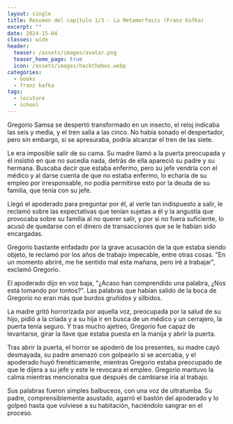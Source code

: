 ```yaml
---
layout: single
title: Resumen del capítulo 1/3 - La Metamorfosis (Franz Kafka)
excerpt: ""
date: 2024-15-04
classes: wide
header:
  teaser: /assets/images/avatar.png
  teaser_home_page: true
  icon: /assets/images/hackthebox.webp
categories:
  - books
  - franz kafka
tags:
  - lecuture
  - school
---
```

Gregorio Samsa se despertó transformado en un insecto, el reloj indicaba las seis y media, y el tren salía a las cinco. No había sonado el despertador, pero sin embargo, si se apresuraba, podría alcanzar el tren de las siete.

Le era imposible salir de su cama. Su madre llamó a la puerta preocupada y él insistió en que no sucedía nada, detrás de ella apareció su padre y su hermana. Buscaba decir que estaba enfermo, pero su jefe vendría con el médico y al darse cuenta de que no estaba enfermo, lo echaría de su empleo por irresponsable, no podía permitirse esto por la deuda de su familia, que tenía con su jefe.

Llegó el apoderado para preguntar por él, al verle tan indispuesto a salir, le reclamó sobre las expectativas que tenían sujetas a él y la angustia que provocaba sobre su familia al no querer salir, y por si no fuera suficiente, lo acusó de quedarse con el dinero de transacciones que se le habían sido encargadas.

Gregorio bastante enfadado por la grave acusación de la que estaba siendo objeto, le reclamó por los años de trabajo impecable, entre otras cosas. "En un momento abriré, me he sentido mal esta mañana, pero iré a trabajar", exclamó Gregorio.

El apoderado dijo en voz baja, "¿Acaso han comprendido una palabra, ¿Nos está tomando por tontos?". Las palabras que habían salido de la boca de Gregorio no eran más que burdos gruñidos y silbidos.

La madre gritó horrorizada por aquella voz, preocupada por la salud de su hijo, pidió a la criada y a su hija ir en busca de un médico y un cerrajero, la puerta tenía seguro. Y tras mucho ajetreo, Gregorio fue capaz de levantarse, girar la llave que estaba puesta en la manija y abrir la puerta.

Tras abrir la puerta, el horror se apoderó de los presentes, su madre cayó desmayada, su padre amenazó con golpearlo si se acercaba, y el apoderado huyó frenéticamente, mientras Gregorio estaba preocupado de que le dijera a su jefe y este le revocara el empleo. Gregorio mantuvo la calma mientras mencionaba que después de cambiarse iría al trabajo.

Sus palabras fueron simples balbuceos, con una voz de ultratumba. Su padre, comprensiblemente asustado, agarró el bastón del apoderado y lo golpeó hasta que volviese a su habitación, haciéndolo sangrar en el proceso.
